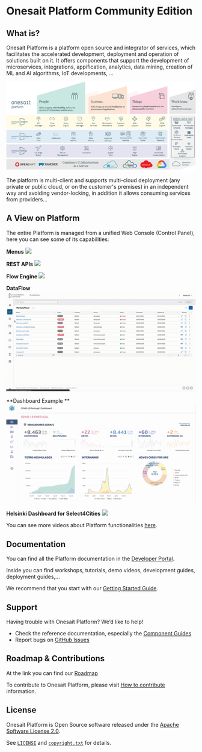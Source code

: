 # Onesait Platform Community Edition

## What is?
Onesait Platform is a platform open source and integrator of services, which facilitates the accelerated development, deployment and operation of solutions built on it.  It offers components that support the development of microservices, integrations, appification, analytics, data mining, creation of ML and AI algorithms, IoT developments, ...
<p align="center">
    <img src='resources/images/onesaitPlatform-Modules.png'/>
</p>
The platform is multi-client and supports multi-cloud deployment (any private or public cloud, or on the customer's premises) in an independent way and avoiding vendor-locking, in addition it allows consuming services from providers... 

## A View on Platform
The entire Platform is managed from a unified Web Console (Control Panel), here you can see some of its capabilities:

**Menus**
![](https://raw.githubusercontent.com/onesaitplatform/onesaitplatform-cloud-media/main/resources/videos/2.menus.gif)

**REST APIs**
![](https://raw.githubusercontent.com/onesaitplatform/onesaitplatform-cloud-media/main/resources/videos/5.apis.gif)

**Flow Engine**
![](https://raw.githubusercontent.com/onesaitplatform/onesaitplatform-cloud-media/main/resources/videos/6.flows.gif)

**DataFlow**
![](https://raw.githubusercontent.com/onesaitplatform/onesaitplatform-cloud-media/main/resources/videos/7.dataflows.gif)

**Dashboard Example **
![](https://raw.githubusercontent.com/onesaitplatform/onesaitplatform-cloud-media/main/resources/videos/11.dashboard1.gif)

**Helsinki Dashboard for Select4Cities**
![](https://raw.githubusercontent.com/onesaitplatform/onesaitplatform-cloud-media/main/resources/videos/Dashboard%20Helsinki%20Select4Cities.gif)

You can see more videos about Platform functionalities <a href="CONTROLPANEL_VIDEOS.md" target="_blank">here</a>.

## Documentation
You can find all the Platform documentation in the <a href="https://onesaitplatform.refined.site/" target="_blank">Developer Portal</a>.

Inside you can find workshops, tutorials, demo videos, development guides, deployment guides,...

We recommend that you start with our <a href="https://onesaitplatform.refined.site/space/DOCT/2221610206/Getting+Started+with+Onesait+Platform+CloudLab)" target="_blank">Getting Started Guide</a>.

## Support
Having trouble with Onesait Platform? We’d like to help!

* Check the reference documentation, especially the [Component Guides](https://onesaitplatform.refined.site/space/DOCT/2220425217/Component+Guides)
* Report bugs on <a href="https://github.com/onesaitplatform/onesaitplatform-cloud/issues" target="_blank">GitHub Issues</a>

## Roadmap & Contributions

At the link you can find our [Roadmap](https://onesaitplatform.refined.site/space/ROAD/2283470956/Roadmap+Onesait+Platform)

To contribute to Onesait Platform, please visit [How to contribute](https://onesaitplatform.refined.site/space/DOCT/2220814633/How+to+contribute%3F) information.


## License

Onesait Platform is Open Source software released under the [Apache Software License 2.0](http://www.apache.org/licenses/LICENSE-2.0).

See [`LICENSE`](LICENSE) and [`copyright.txt`](copyright.txt) for details.

